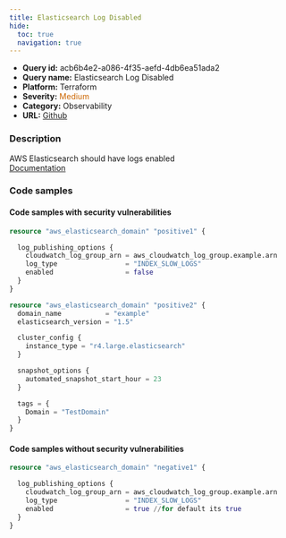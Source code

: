 ```yaml
---
title: Elasticsearch Log Disabled
hide:
  toc: true
  navigation: true
---
```


<style>
  .highlight .hll {
    background-color: #ff171742;
  }
  .md-content {
    max-width: 1100px;
    margin: 0 auto;
  }
</style>

-   **Query id:** acb6b4e2-a086-4f35-aefd-4db6ea51ada2
-   **Query name:** Elasticsearch Log Disabled
-   **Platform:** Terraform
-   **Severity:** <span style="color:#C60">Medium</span>
-   **Category:** Observability
-   **URL:** [Github](https://github.com/Checkmarx/kics/tree/master/assets/queries/terraform/aws/elasticsearch_logs_disabled)

### Description
AWS Elasticsearch should have logs enabled<br>
[Documentation](https://registry.terraform.io/providers/hashicorp/aws/latest/docs/resources/elasticsearch_domain#log_publishing_options)

### Code samples
#### Code samples with security vulnerabilities
```tf title="Postitive test num. 1 - tf file" hl_lines="6"
resource "aws_elasticsearch_domain" "positive1" {

  log_publishing_options {
    cloudwatch_log_group_arn = aws_cloudwatch_log_group.example.arn
    log_type                 = "INDEX_SLOW_LOGS"
    enabled                  = false
  }
}

```
```tf title="Postitive test num. 2 - tf file" hl_lines="1"
resource "aws_elasticsearch_domain" "positive2" {
  domain_name           = "example"
  elasticsearch_version = "1.5"

  cluster_config {
    instance_type = "r4.large.elasticsearch"
  }

  snapshot_options {
    automated_snapshot_start_hour = 23
  }

  tags = {
    Domain = "TestDomain"
  }
}

```


#### Code samples without security vulnerabilities
```tf title="Negative test num. 1 - tf file"
resource "aws_elasticsearch_domain" "negative1" {

  log_publishing_options {
    cloudwatch_log_group_arn = aws_cloudwatch_log_group.example.arn
    log_type                 = "INDEX_SLOW_LOGS"
    enabled                  = true //for default its true
  }
}

```
